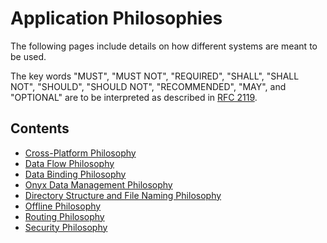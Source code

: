 # Application Philosophies
The following pages include details on how different systems are meant to be used.

The key words "MUST", "MUST NOT", "REQUIRED", "SHALL", "SHALL NOT", "SHOULD", "SHOULD NOT", "RECOMMENDED", "MAY", and
"OPTIONAL" are to be interpreted as described in [RFC 2119](https://datatracker.ietf.org/doc/html/rfc2119).

## Contents
* [Cross-Platform Philosophy](/contributingGuides/philosophies/CROSS-PLATFORM.md)
* [Data Flow Philosophy](/contributingGuides/philosophies/DATA-FLOW.md)
* [Data Binding Philosophy](/contributingGuides/philosophies/DATA-BINDING.md)
* [Onyx Data Management Philosophy](/contributingGuides/philosophies/ONYX-DATA-MANAGEMENT.md)
* [Directory Structure and File Naming Philosophy](/contributingGuides/philosophies/DIRECTORIES.md)
* [Offline Philosophy](/contributingGuides/philosophies/OFFLINE.md)
* [Routing Philosophy](/contributingGuides/philosophies/ROUTING.md)
* [Security Philosophy](/contributingGuides/philosophies/SECURITY.md)
